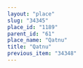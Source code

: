 ```yaml
---
layout: "place"
slug: "34345"
place_id: "1189"
parent_id: "61"
place_name: "Qatnu"
title: "Qatnu"
previous_item: "34348"
---
```

